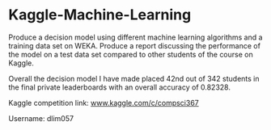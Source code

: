 # Kaggle-Machine-Learning
Produce a decision model using different machine learning algorithms and a training data set on WEKA. Produce a report discussing the performance of the model on a test data set compared to other students of the course on Kaggle.

Overall the decision model I have made placed 42nd out of 342 students in the final private leaderboards with an overall accuracy of 0.82328.

Kaggle competition link: www.kaggle.com/c/compsci367

Username: dlim057
